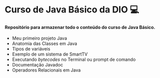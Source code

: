 # Curso de Java Básico da DIO :computer:	
#### Repositório para armazenar todo o conteúdo do curso de Java Básico.

- Meu primeiro projeto Java
- Anatomia das Classes em Java
- Tipos de variáveis
- Exemplo de um sistema de SmartTV
- Executando _bytecodes_ no Terminal ou prompt de comando
- Documentação Javadoc
- Operadores Relacionais em Java

